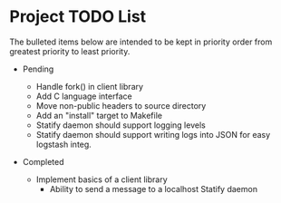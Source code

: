 # Project TODO List

The bulleted items below are intended to be kept in priority order from
greatest priority to least priority.

* Pending
  * Handle fork() in client library
  * Add C language interface
  * Move non-public headers to source directory
  * Add an "install" target to Makefile
  * Statify daemon should support logging levels
  * Statify daemon should support writing logs into JSON for easy logstash integ.

* Completed
  * Implement basics of a client library
    * Ability to send a message to a localhost Statify daemon
